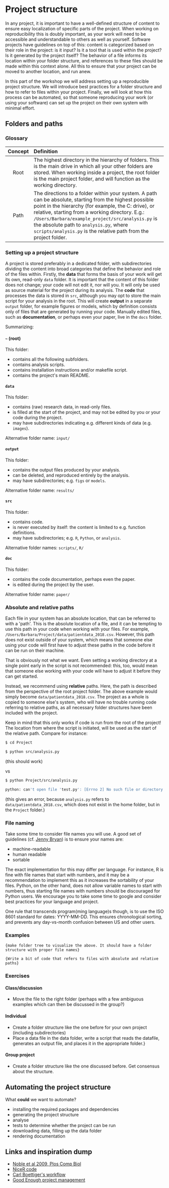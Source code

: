 # Project structure
In any project, it is important to have a well-defined structure of content to ensure easy localization of specific parts of the project. When working on reproducibility this is doubly important, as your work will need to be accessible and understandable to others as well as yourself. Software projects have guidelines on top of this: content is categorized based on their role in the project: is it input? Is it a tool that is used within the project? Is it generated by the project itself? The behavior of a file informs its location within your folder structure, and references to these files should be made within this context alone. All this to ensure that your project can be moved to another location, and run anew. 

In this part of the workshop we will address setting up a reproducible project structure. We will introduce best practices for a folder structure and how to refer to files within your project. Finally, we will look at how this process can be automated, so that someone reproducing your work (or using your software) can set up the project on their own system with minimal effort.


## Folders and paths

### Glossary
| Concept | Definition |
|:-----------:|:-------------|
| Root | The highest directory in the hierarchy of folders. This is the main drive in which all your other folders are stored. When working inside a project, the root folder is the main project folder, and will function as the working directory. |
| Path | The directions to a folder within your system. A path can be absolute, starting from the highest possible point in the hierarchy (for example, the C: drive), or relative, starting from a working directory. E.g.: `/Users/Barbara/example_project/src/analysis.py` is the absolute path to `analysis.py`, where `scripts/analysis.py` is the relative path from the project folder. |



### Setting up a project structure
A project is stored preferably in a dedicated folder, with subdirectories dividing the content into broad categories that define the behavior and role of the files within. Firstly, the **data** that forms the basis of your work will get its own, read-only `data` folder. It is important that the content of this folder does not change; your code will not edit it, nor will you. It will only be used as source material for the project during its analysis. The **code** that processes the data is stored in `src`, although you may opt to store the main script for your analysis in the root. This will create **output** in a separate `output` folder, for example figures or models, which by definition consists only of files that are generated by running your code. Manually edited files, such as **documentation**, or perhaps even your paper, live in the `docs` folder.

Summarizing:

#### `~` (root)
This folder:

- contains all the following subfolders.
- contains analysis scripts.
- contains installation instructions and/or makefile script.
- contains the project's main README.

#### `data`
This folder:

- contains (raw) research data, in read-only files.
- is filled at the start of the project, and may not be edited by you or your code during the project.
- may have subdirectories indicating e.g. different kinds of data (e.g. `images`).

Alternative folder name: `input/`

#### `output`
This folder:

- contains the output files produced by your analysis.
- can be deleted, and reproduced entirely by the analysis.
- may have subdirectories; e.g. `figs` or `models`.

Alternative folder name: `results/`


#### `src`
This folder:

- contains code.
- is never executed by itself: the content is limited to e.g. function definitions.
- may have subdirectories; e.g. `R`, `Python`, or `analysis`.

Alternative folder names: `scripts/`, `R/`


#### `doc`
This folder:

- contains the code documentation, perhaps even the paper.
- is edited during the project by the user.

Alternative folder name: `paper/`


### Absolute and relative paths
Each file in your system has an absolute location, that can be referred to with a 'path'. This is the absolute location of a file, and it can be tempting to use this path in your code when working with your files. For example, `/Users/Barbara/Project/data/patientdata_2018.csv`. However, this path does not exist outside of your system, which means that someone else using your code will first have to adjust these paths in the code before it can be run on their machine.

That is obviously not what we want. Even setting a working directory at a single point early in the script is not recommended: this, too, would mean that someone else working with your code will have to adjust it before they can get started.

Instead, we recommend using **relative** paths. Here, the path is described from the perspective of the root project folder. The above example would simply become `data/patientdata_2018.csv`. The project as a whole is copied to someone else's system, who will have no trouble running code referring to relative paths, as all necessary folder structures have been included with the project.

Keep in mind that this only works if code is run from the root of the project! The location from where the script is initiated, will be used as the start of the relative path. Compare for instance:

```sh
$ cd Project

$ python src/analysis.py
```

(this should work)

vs

```sh
$ python Project/src/analysis.py

python: can't open file 'test.py': [Errno 2] No such file or directory
```

(this gives an error, because `analysis.py` refers to `data/patientdata_2018.csv`, which does not exist in the home folder, but in the `Project` folder.)


### File naming
Take some time to consider file names you will use. A good set of guidelines (cf. [Jenny Bryan](https://jennybc.github.io/wtf-2019-rsc/project-oriented-workflow.pdf)) is to ensure your names are:

- machine-readable
- human readable
- sortable

The exact implementation for this may differ per language. For instance, R is fine with file names that start with numbers, and it may be a recommendation to implement this as it increases the sortability of your files. Python, on the other hand, does not allow variable names to start with numbers, thus starting file names with numbers should be discouraged for Python users. We encourage you to take some time to google and consider best practices for your language and project.

One rule that transcends program(ming language)s though, is to use the ISO 8601 standard for dates: YYYY-MM-DD. This ensures chronological sorting, and prevents any day-vs-month confusion between US and other users. 


### Examples
`{make folder tree to visualize the above. It should have a folder structure with proper file names}`

`{Write a bit of code that refers to files with absolute and relative paths}`


### Exercises

#### Class/discussion
- Move the file to the right folder (perhaps with a few ambiguous examples which can then be discussed in the group?)

#### Individual
- Create a folder structure like the one before for your own project (including subdirectories)
- Place a data file in the data folder, write a script that reads the datafile, generates an output file, and places it in the appropriate folder.}

#### Group project
- Create a folder structure like the one discussed before. Get consensus about the structure. 

## Automating the project structure

What **could** we want to automate?

- installing the required packages and dependencies
- generating the project structure
- analyse
- tests to determine whether the project can be run
- downloading data, filling up the data folder
- rendering documentation






## Links and inspiration dump

- [Noble et al 2009, Plos Comp Biol](https://journals.plos.org/ploscompbiol/article?id=10.1371/journal.pcbi.1000424)
- [NiceR code](https://nicercode.github.io/blog/2013-04-05-projects/)
- [Carl Boettiger's workflow](https://www.carlboettiger.info/2012/05/06/research-workflow.html)
- [Good Enough project management](https://journals.plos.org/ploscompbiol/article/file?id=10.1371/journal.pcbi.1005510&type=printable)

